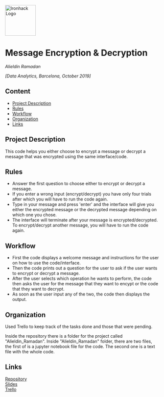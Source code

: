 <img src="https://bit.ly/2VnXWr2" alt="Ironhack Logo" width="100"/>

# Message Encryption & Decryption
*Alieldin Ramadan*

*[Data Analytics, Barcelona, October 2019]*

## Content
- [Project Description](#project-description)
- [Rules](#rules)
- [Workflow](#workflow)
- [Organization](#organization)
- [Links](#links)

## Project Description
This code helps you either choose to encrypt a message or decrypt a message that was encrypted using the same interface/code.

## Rules
- Answer the first question to choose either to encrypt or decrypt a message.
- If you enter a wrong input (encrypt/decrypt) you have only four trials after which you will have to run the code again.
- Type in your message and press 'enter' and the interface will give you either the encrypted message
   or the decrypted message depending on which one you chose.
- The interface will terminate after your message is encrypted/decrypted.
   To encrypt/decrypt another message, you will have to run the code again.

## Workflow
- First the code displays a welcome message and instructions for the user on how to use the code/interface.
- Then the code prints out a question for the user to ask if the user wants to encrypt or decrypt a message.
- After the user selects which operation he wants to perform, the code then asks the user for the message that they want to encypt or the code that they want to decrypt.
- As soon as the user input any of the two, the code then displays the output.

## Organization
Used Trello to keep track of the tasks done and those that were pending.

Inside the repository there is a folder for the project called "Alieldin_Ramadan".
Inside "Alieldin_Ramadan" folder, there are two files, the first of is a jupyter notebook file for the code. The second one is a text file with the whole code.

## Links

[Repository](https://github.com/alieldinramadan/Project-Week-1-Build-Your-Own-Game)  
[Slides](https://slides.com/)  
[Trello](https://trello.com/b/W43IFGsk/project1)  
